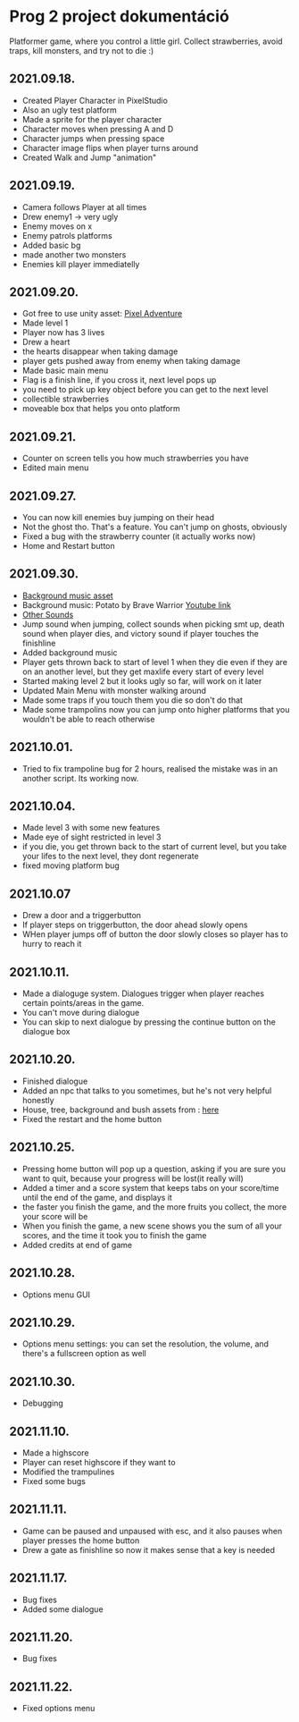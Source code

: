 Prog 2 project dokumentáció
=============

Platformer game, where you control a little girl. Collect strawberries, avoid traps, kill monsters, and try not to die :)

2021.09.18.
----------

* Created Player Character in PixelStudio
* Also an ugly test platform 
* Made a sprite for the player character
* Character moves when pressing A and D
* Character jumps when pressing space
* Character image flips when player turns around
* Created Walk and Jump "animation"

2021.09.19.
----------

* Camera follows Player at all times
* Drew enemy1 -> very ugly
* Enemy moves on x
* Enemy patrols platforms
* Added basic bg
* made another two monsters
* Enemies kill player immediatelly

2021.09.20.
----------

* Got free to use unity asset: [Pixel Adventure](https://assetstore.unity.com/packages/2d/characters/pixel-adventure-1-155360)
* Made level 1
* Player now has 3 lives
* Drew a heart
* the hearts disappear when taking damage
* player gets pushed away from enemy when taking damage
* Made basic main menu
* Flag is a finish line, if you cross it, next level pops up
* you need to pick up key object before you can get to the next level
* collectible strawberries
* moveable box that helps you onto platform

2021.09.21.
----------

* Counter on screen tells you how much strawberries you have
* Edited main menu

2021.09.27.
---------

* You can now kill enemies buy jumping on their head
* Not the ghost tho. That's a feature. You can't jump on ghosts, obviously
* Fixed a bug with the strawberry counter (it actually works now)
* Home and Restart button
  
2021.09.30.
----------

* [Background music asset](https://assetstore.unity.com/packages/audio/music/free-music-tracks-for-games-156413)
* Background music: Potato by Brave Warrior [Youtube link](https://www.youtube.com/watch?v=-rAHaAmSGpM&t=3s)
* [Other Sounds](https://assetstore.unity.com/packages/audio/sound-fx/free-casual-game-sfx-pack-54116)
* Jump sound when jumping, collect sounds when picking smt up, death sound when player dies, and victory sound if player touches the finishline
* Added background music
* Player gets thrown back to start of level 1 when they die even if they are on an another level, but they get maxlife every start of every level
* Started making level 2 but it looks ugly so far, will work on it later
* Updated Main Menu with monster walking around
* Made some traps if you touch them you die so don't do that
* Made some trampolins now you can jump onto higher platforms that you wouldn't be able to reach otherwise

2021.10.01.
----------
* Tried to fix trampoline bug for 2 hours, realised the mistake was in an another script. Its working now.

2021.10.04.
----------
* Made level 3 with some new features
* Made eye of sight restricted in level 3
* if you die, you get thrown back to the start of current level, but you take your lifes to the next level, they dont regenerate
* fixed moving platform bug

2021.10.07
---------
* Drew a door and a triggerbutton
* If player steps on triggerbutton, the door ahead slowly opens
* WHen player jumps off of button the door slowly closes so player has to hurry to reach it

2021.10.11.
------------
* Made a dialoguge system. Dialogues trigger when player reaches certain points/areas in the game.
* You can't move during dialogue
* You can skip to next dialogue by pressing the continue button on the dialogue box
  
2021.10.20.
-----------
* Finished dialogue
* Added an npc that talks to you sometimes, but he's not very helpful honestly
* House, tree, background and bush assets from : [here](https://assetstore.unity.com/packages/2d/characters/sunny-land-103349)
* Fixed the restart and the home button

2021.10.25.
----------
* Pressing home button will pop up a question, asking if you are sure you want to quit, because your progress will be lost(it really will)
* Added a timer and a score system that keeps tabs on your score/time until the end of the game, and displays it
* the faster you finish the game, and the more fruits you collect, the more your score will be
* When you finish the game, a new scene shows you the sum of all your scores, and the time it took you to finish the game
* Added credits at end of game

2021.10.28.
-----------
* Options menu GUI
  
2021.10.29.
----------
* Options menu settings: you can set the resolution, the volume, and there's a fullscreen option as well

2021.10.30.
----------
* Debugging

2021.11.10.
----------
* Made a highscore
* Player can reset highscore if they want to
* Modified the trampulines
* Fixed some bugs
  
2021.11.11.
----------
* Game can be paused and unpaused with esc, and it also pauses when player presses the home button
* Drew a gate as finishline so now it makes sense that a key is needed

2021.11.17.
----------
* Bug fixes
* Added some dialogue

2021.11.20.
---------
* Bug fixes
  
2021.11.22.
---------
* Fixed options menu